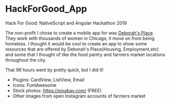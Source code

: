 # HackForGood_App
Hack For Good: NativeScript and Angular Hackathon 2019

The non-profit I chose to create a mobile app for was [Deborah's Place](https://www.deborahsplace.org/who-we-are/about-us/).
They work with thousands of women in Chicago, Il move on from being homeless.
I thought it would be cool to create an app to show some resources that are offered 
by Deborah's Place(Housing, Employment,etc) and some that I thought of like the food pantry and farmers market
locations throughout the city.

That 96 hours went by pretty quick, but I did it!

- Plugins: CardView, ListView, Email
- Icons: FontAwesome
- Stock photos: https://pixabay.com/ (FREE)
- Other images from open Instagram accounts of farmers market
